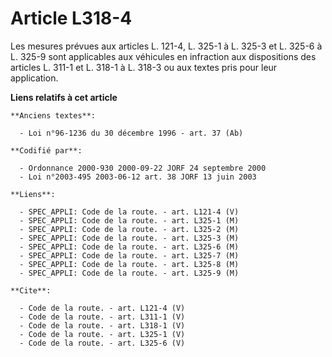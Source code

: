 # Article L318-4

Les mesures prévues aux articles L. 121-4, 
L. 325-1 à L. 325-3 et L. 325-6 à L. 325-9 sont applicables aux véhicules en infraction aux dispositions des articles L.
311-1 et L. 318-1 à L. 318-3 ou aux textes pris pour leur application.

**Liens relatifs à cet article**

	**Anciens textes**:

	  - Loi n°96-1236 du 30 décembre 1996 - art. 37 (Ab)

	**Codifié par**:

	  - Ordonnance 2000-930 2000-09-22 JORF 24 septembre 2000
	  - Loi n°2003-495 2003-06-12 art. 38 JORF 13 juin 2003

	**Liens**:

	  - SPEC_APPLI: Code de la route. - art. L121-4 (V)
	  - SPEC_APPLI: Code de la route. - art. L325-1 (M)
	  - SPEC_APPLI: Code de la route. - art. L325-2 (M)
	  - SPEC_APPLI: Code de la route. - art. L325-3 (M)
	  - SPEC_APPLI: Code de la route. - art. L325-6 (M)
	  - SPEC_APPLI: Code de la route. - art. L325-7 (M)
	  - SPEC_APPLI: Code de la route. - art. L325-8 (M)
	  - SPEC_APPLI: Code de la route. - art. L325-9 (M)

	**Cite**:

	  - Code de la route. - art. L121-4 (V)
	  - Code de la route. - art. L311-1 (V)
	  - Code de la route. - art. L318-1 (V)
	  - Code de la route. - art. L325-1 (V)
	  - Code de la route. - art. L325-6 (V)
